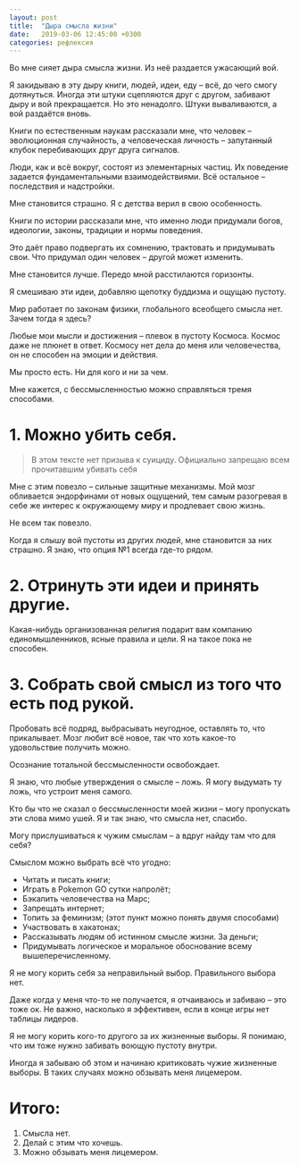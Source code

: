 ```yaml
---
layout: post
title:  "Дыра смысла жизни"
date:   2019-03-06 12:45:00 +0300
categories: рефлексия
---
```


Во мне сияет дыра смысла жизни. Из неё раздается ужасающий вой. 

Я закидываю в эту дыру книги, людей, идеи, еду – всё, до чего смогу дотянуться. Иногда эти штуки сцепляются друг с другом, забивают дыру и вой прекращается. Но это ненадолго. Штуки вываливаются, а вой раздаётся вновь. 


Книги по естественным наукам рассказали мне, что человек – эволюционная случайность, а человеческая личность – запутанный клубок перебивающих друг друга сигналов. 

Люди, как и всё вокруг, состоят из элементарных частиц. Их поведение задается фундаментальными взаимодействиями. Всё остальное – последствия и надстройки. 

Мне становится страшно. Я с детства верил в свою особенность. 


Книги по истории рассказали мне, что именно люди придумали богов, идеологии, законы, традиции и нормы поведения. 

Это даёт право подвергать их сомнению, трактовать и придумывать свои. Что придумал один человек – другой может изменить. 

Мне становится лучше. Передо мной расстилаются горизонты. 


Я смешиваю эти идеи, добавляю щепотку буддизма и ощущаю пустоту.

Мир работает по законам физики, глобального всеобщего смысла нет. Зачем тогда я здесь? 

Любые мои мысли и достижения – плевок в пустоту Космоса. Космос даже не плюнет в ответ. Космосу нет дела до меня или человечества, он не способен на эмоции и действия. 

Мы просто есть. Ни для кого и ни за чем. 


Мне кажется, с бессмысленностью можно справляться тремя способами. 


# 1. Можно убить себя. 

> В этом тексте нет призыва к суициду. Официально запрещаю всем прочитавшим убивать себя 

Мне с этим повезло – сильные защитные механизмы. Мой мозг обливается эндорфинами от новых ощущений, тем самым разогревая в себе же интерес к окружающему миру и продлевает свою жизнь. 

Не всем так повезло. 

Когда я слышу вой пустоты из других людей, мне становится за них страшно. Я знаю, что опция №1 всегда где-то рядом. 


# 2. Отринуть эти идеи и принять другие. 

Какая-нибудь организованная религия подарит вам компанию единомышленников, ясные правила и цели. Я на такое пока не способен. 


# 3. Собрать свой смысл из того что есть под рукой. 

Пробовать всё подряд, выбрасывать неугодное, оставлять то, что прикалывает. Мозг любит всё новое, так что хоть какое-то удовольствие получить можно. 


Осознание тотальной бессмысленности освобождает. 

Я знаю, что любые утверждения о смысле – ложь. Я могу выдумать ту ложь, что устроит меня самого. 

Кто бы что не сказал о бессмысленности моей жизни – могу пропускать эти слова мимо ушей. Я и так знаю, что смысла нет, спасибо. 

Могу прислушиваться к чужим смыслам – а вдруг найду там что для себя? 


Смыслом можно выбрать всё что угодно: 
- Читать и писать книги; 
- Играть в Pokemon GO сутки напролёт; 
- Бэкапить человечества на Марс; 
- Запрещать интернет; 
- Топить за феминизм; (этот пункт можно понять двумя способами) 
- Участвовать в хакатонах; 
- Рассказывать людям об истинном смысле жизни. За деньги; 
- Придумывать логическое и моральное обоснование всему вышеперечисленному. 


Я не могу корить себя за неправильный выбор. Правильного выбора нет. 


Даже когда у меня что-то не получается, я отчаиваюсь и забиваю – это тоже ок. Не важно, насколько я эффективен, если в конце игры нет таблицы лидеров. 


Я не могу корить кого-то другого за их жизненные выборы. Я понимаю, что им тоже нужно забивать воющую пустоту внутри. 

Иногда я забываю об этом и начинаю критиковать чужие жизненные выборы. В таких случаях можно обзывать меня лицемером. 


# Итого: 
1. Смысла нет. 
2. Делай с этим что хочешь. 
3. Можно обзывать меня лицемером.